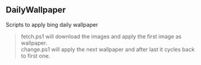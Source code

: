 ## DailyWallpaper

Scripts to apply bing daily wallpaper
> fetch.ps1 will download the images and apply the first image as wallpaper.   
> change.ps1 will apply the next wallpaper and after last it cycles back to first one.
